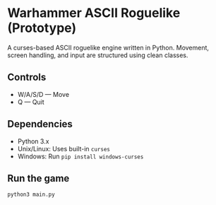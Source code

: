 # Warhammer ASCII Roguelike (Prototype)

A curses-based ASCII roguelike engine written in Python. Movement, screen handling, and input are structured using clean classes.

## Controls

- W/A/S/D — Move
- Q — Quit

## Dependencies

- Python 3.x
- Unix/Linux: Uses built-in `curses`
- Windows: Run `pip install windows-curses`

## Run the game

```bash
python3 main.py
